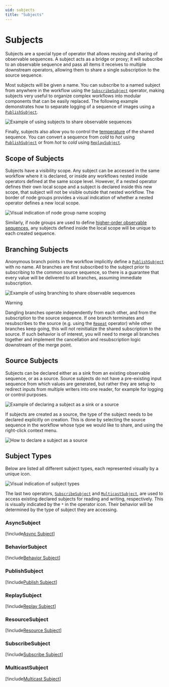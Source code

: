```yaml
---
uid: subjects
title: "Subjects" 
---
```


# Subjects

Subjects are a special type of operator that allows reusing and sharing of observable sequences. A subject acts as a bridge or proxy; it will subscribe to an observable sequence and pass all items it receives to multiple downstream operators, allowing them to share a single subscription to the source sequence.

Most subjects will be given a name. You can subscribe to a named subject from anywhere in the workflow using the [`SubscribeSubject`](#subscribesubject) operator, making subjects very useful to organize complex workflows into modular components that can be easily replaced. The following example demonstrates how to separate logging of a sequence of images using a [`PublishSubject`](#publishsubject).

![Example of using subjects to share observable sequences](~/images/language-subjects.svg)

Finally, subjects also allow you to control the [temperature](xref:observables#temperature) of the shared sequence. You can convert a sequence from *cold* to *hot* using [`PublishSubject`](#publishsubject) or from *hot* to *cold* using [`ReplaySubject`](#replaysubject).

## Scope of Subjects

Subjects have a visibility scope. Any subject can be accessed in the same workflow where it is declared, or inside any workflows nested inside operators defined at the same scope level. However, if a nested operator defines their own local scope and a subject is declared inside this new scope, that subject will not be visible outside that nested workflow. The border of node groups provides a visual indication of whether a nested operator defines a new local scope.

![Visual indication of node group name scoping](~/images/language-subjects-scope.svg)

Similarly, if node groups are used to define [higher-order observable sequences](xref:higher-order), any subjects defined inside the local scope will be unique to each created sequence.

## Branching Subjects

Anonymous branch points in the workflow implicitly define a [`PublishSubject`](#publishsubject) with no name. All branches are first subscribed to the subject prior to subscribing to the common source sequence, so there is a guarantee that every value will be delivered to all branches, assuming immediate subscription.

![Example of using branching to share observable sequences](~/images/language-subjects-branching.svg)

> [!Warning]
> Dangling branches operate independently from each other, and from the subscription to the source sequence. If one branch terminates and resubscribes to the source (e.g. using the [`Repeat`](xref:Bonsai.Reactive.Repeat) operator) while other branches keep going, this will not reinitialize the shared subscription to the source. If such behavior is of interest, you will need to merge all branches together and implement the cancellation and resubscription logic downstream of the merge point.

## Source Subjects

Subjects can be declared either as a sink from an existing observable sequence, or as a source. Source subjects do not have a pre-existing input sequence from which values are generated, but rather they are setup to redirect inputs from multiple writers into one reader, for example for logging or control purposes.

![Example of declaring a subject as a sink or a source](~/images/language-subject-declaration.svg)

If subjects are created as a source, the type of the subject needs to be declared explicitly on creation. This is done by selecting the source sequence in the workflow whose type we would like to share, and using the right-click context menu.

<img alt="How to declare a subject as a source"
     src="~/images/language-subject-source.png"
     style="max-height:160px;object-fit:contain" />

## Subject Types

Below are listed all different subject types, each represented visually by a unique icon.

![Visual indication of subject types](~/images/language-subject-types.svg)

The last two operators, [`SubscribeSubject`](#subscribesubject) and [`MulticastSubject`](#multicastsubject), are used to access existing declared subjects for reading and writing, respectively. This is visually indicated by the `*` in the operator icon. Their behavior will be determined by the type of subject they are accessing.

### AsyncSubject
[!include[Async Subject](~/articles/subject-async.md)]

### BehaviorSubject
[!include[Behavior Subject](~/articles/subject-behavior.md)]

### PublishSubject
[!include[Publish Subject](~/articles/subject-publish.md)]

### ReplaySubject
[!include[Replay Subject](~/articles/subject-replay.md)]

### ResourceSubject
[!include[Resource Subject](~/articles/subject-resource.md)]

### SubscribeSubject
[!include[Subscribe Subject](~/articles/subject-subscribe.md)]

### MulticastSubject
[!include[Multicast Subject](~/articles/subject-multicast.md)]